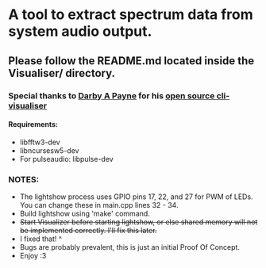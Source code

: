 # A tool to extract spectrum data from system audio output.

## Please follow the README.md located inside the Visualiser/ directory.
### Special thanks to [Darby A Payne](https://github.com/dpayne) for his [open source cli-visualiser](https://github.com/dpayne/cli-visualizer)
#### Requirements: 
- libfftw3-dev
- libncursesw5-dev
- For pulseaudio: libpulse-dev 

### NOTES:
- The lightshow process uses GPIO pins 17, 22, and 27 for PWM of LEDs. You can change these in main.cpp lines 32 - 34.
- Build lightshow using 'make' command.
- ~~Start Visualizer before starting lightshow, or else shared memory will not be implemented correctly. I'll fix this later.~~
- I fixed that! ^
- Bugs are probably prevalent, this is just an initial Proof Of Concept.
- Enjoy :3
